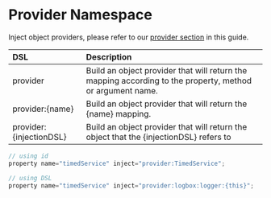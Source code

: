 # Provider Namespace

Inject object providers, please refer to our [provider section](../providers/) in this guide.

| DSL | Description |
| :--- | :--- |
| provider | Build an object provider that will return the mapping according to the property, method or argument name. |
| provider:{name} | Build an object provider that will return the {name} mapping. |
| provider:{injectionDSL} | Build an object provider that will return the object that the {injectionDSL} refers to |

```javascript
// using id
property name="timedService" inject="provider:TimedService";

// using DSL
property name="timedService" inject="provider:logbox:logger:{this}";
```

